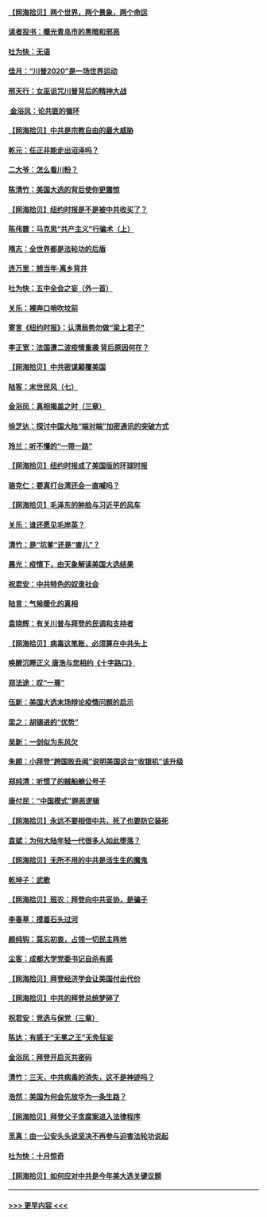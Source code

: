 #### [【网海拾贝】两个世界，两个景象，两个命运](../pages/nsc993/n12521419.md?t=11040551) 
#### [读者投书：曝光青岛市的黑暗和邪恶](../pages/nsc993/n12520988.md?t=11040551) 
#### [吐为快：无语](../pages/nsc993/n12518588.md?t=11040551) 
#### [佳月：“川普2020”是一场世界运动](../pages/nsc993/n12518581.md?t=11040551) 
#### [邢天行：女巫诅咒川普背后的精神大战](../pages/nsc993/n12517257.md?t=11040551) 
#### [ 金浴凤：论共匪的循环](../pages/nsc993/n12517133.md?t=11040551) 
#### [【网海拾贝】中共是宗教自由的最大威胁](../pages/nsc993/n12516879.md?t=11040551) 
#### [乾元：任正非能走出沼泽吗？](../pages/nsc993/n12515831.md?t=11040551) 
#### [二大爷：怎么看川粉？](../pages/nsc993/n12515820.md?t=11040551) 
#### [陈清竹：美国大选的背后使你更震惊](../pages/nsc993/n12515589.md?t=11040551) 
#### [【网海拾贝】纽约时报是不是被中共收买了？](../pages/nsc993/n12515122.md?t=11040551) 
#### [陈伟霆：马克思“共产主义”行骗术（上）](../pages/nsc993/n12510217.md?t=11040551) 
#### [隋志：全世界都是法轮功的后盾](../pages/nsc993/n12510636.md?t=11040551) 
#### [连万里：想当年‧离乡背井](../pages/nsc993/n12510623.md?t=11040551) 
#### [吐为快：五中全会之妄（外一首）](../pages/nsc993/n12510470.md?t=11040551) 
#### [关乐：裸奔口哨吹坟前](../pages/nsc993/n12510403.md?t=11040551) 
#### [寄言《纽约时报》：认清局势勿做“梁上君子”](../pages/nsc993/n12510042.md?t=11040551) 
#### [李正宽：法国遭二波疫情重袭 背后原因何在？](../pages/nsc993/n12509971.md?t=11040551) 
#### [【网海拾贝】中共密谋颠覆美国](../pages/nsc993/n12509816.md?t=11040551) 
#### [陆客：末世民风（七）](../pages/nsc993/n12507822.md?t=11040551) 
#### [金浴凤：真相揭盖之时（三章）](../pages/nsc993/n12507804.md?t=11040551) 
#### [徐芝达：探讨中国大陆“端对端”加密通讯的突破方式](../pages/nsc993/n12507682.md?t=11040551) 
#### [玲兰：听不懂的“一带一路”](../pages/nsc993/n12507669.md?t=11040551) 
#### [【网海拾贝】纽约时报成了美国版的环球时报](../pages/nsc993/n12507053.md?t=11040551) 
#### [骆克仁：要真打台湾还会一直喊吗？](../pages/nsc993/n12506843.md?t=11040551) 
#### [【网海拾贝】毛泽东的肿脸与习近平的风车](../pages/nsc993/n12504537.md?t=11040551) 
#### [关乐：谁还愿见毛岸英？](../pages/nsc993/n12503866.md?t=11040551) 
#### [清竹：是“坑爹”还是“害儿”？](../pages/nsc993/n12503034.md?t=11040551) 
#### [晨光：疫情下，由天象解读美国大选结果](../pages/nsc993/n12502536.md?t=11040551) 
#### [祝君安：中共特色的奴隶社会](../pages/nsc993/n12501529.md?t=11040551) 
#### [陆言：气候暖化的真相](../pages/nsc993/n12501183.md?t=11040551) 
#### [袁晓辉：有关川普与拜登的民调和支持者](../pages/nsc993/n12500433.md?t=11040551) 
#### [【网海拾贝】病毒这笔账，必须算在中共头上](../pages/nsc993/n12500320.md?t=11040551) 
#### [唤醒沉睡正义 唐浩与您相约《十字路口》](../pages/nsc993/n12497980.md?t=11040551) 
#### [郑法途：叹“一尊”](../pages/nsc993/n12498837.md?t=11040551) 
#### [伍新：美国大选末场辩论疫情问题的启示](../pages/nsc993/n12498829.md?t=11040551) 
#### [梁之：胡锡进的“优势”](../pages/nsc993/n12498780.md?t=11040551) 
#### [吴新：一剑似为东风欠](../pages/nsc993/n12498772.md?t=11040551) 
#### [朱颜：小拜登“跨国败丑闻”说明美国这台“收银机”该升级](../pages/nsc993/n12498731.md?t=11040551) 
#### [郑纯清：听惯了的贼船艄公号子](../pages/nsc993/n12498721.md?t=11040551) 
#### [唐付民：“中国模式”罪恶逻辑](../pages/nsc993/n12498310.md?t=11040551) 
#### [【网海拾贝】永远不要相信中共，死了也要防它装死](../pages/nsc993/n12498162.md?t=11040551) 
#### [袁斌：为何大陆年轻一代很多人如此堕落？](../pages/nsc993/n12495696.md?t=11040551) 
#### [【网海拾贝】无所不用的中共是活生生的魔鬼](../pages/nsc993/n12495621.md?t=11040551) 
#### [乾坤子：武歌](../pages/nsc993/n12493391.md?t=11040551) 
#### [【网海拾贝】班农：拜登向中共妥协，是骗子](../pages/nsc993/n12492877.md?t=11040551) 
#### [李春草：摸着石头过河](../pages/nsc993/n12491121.md?t=11040551) 
#### [颜纯钩：莫忘初衷，占领一切民主阵地](../pages/nsc993/n12490965.md?t=11040551) 
#### [尘客：成都大学党委书记自杀有感](../pages/nsc993/n12490950.md?t=11040551) 
#### [【网海拾贝】拜登经济学会让美国付出代价](../pages/nsc993/n12489662.md?t=11040551) 
#### [【网海拾贝】中共的拜登总统梦碎了](../pages/nsc993/n12487896.md?t=11040551) 
#### [祝君安：竞选与保党（三章）](../pages/nsc993/n12487258.md?t=11040551) 
#### [陈达：有感于“无冕之王”无免狂妄](../pages/nsc993/n12485133.md?t=11040551) 
#### [金浴凤：拜登开启灭共密码](../pages/nsc993/n12485125.md?t=11040551) 
#### [清竹：三天，中共病毒的消失，这不是神迹吗？](../pages/nsc993/n12485027.md?t=11040551) 
#### [浩然：美国为何会先放华为一条生路？](../pages/nsc993/n12484997.md?t=11040551) 
#### [【网海拾贝】拜登父子贪腐案进入法律程序](../pages/nsc993/n12484957.md?t=11040551) 
#### [觅真：由一公安头头说坚决不再参与迫害法轮功说起](../pages/nsc993/n12484212.md?t=11040551) 
#### [吐为快：十月惊奇](../pages/nsc993/n12484172.md?t=11040551) 
#### [【网海拾贝】如何应对中共是今年美大选关键议题](../pages/nsc993/n12483755.md?t=11040551) 

----
#### [ >>> 更早内容 <<< ](../indexes/nsc993-earlier.md)
